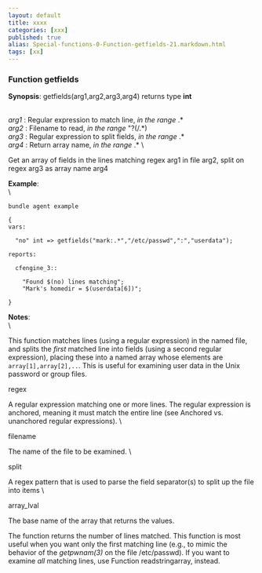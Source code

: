 ```yaml
---
layout: default
title: xxxx
categories: [xxx]
published: true
alias: Special-functions-0-Function-getfields-21.markdown.html
tags: [xx]
---
```


### Function getfields

**Synopsis**: getfields(arg1,arg2,arg3,arg4) returns type **int**

\
 *arg1* : Regular expression to match line, *in the range* .\* \
 *arg2* : Filename to read, *in the range* "?(/.\*) \
 *arg3* : Regular expression to split fields, *in the range* .\* \
 *arg4* : Return array name, *in the range* .\* \

Get an array of fields in the lines matching regex arg1 in file arg2,
split on regex arg3 as array name arg4

**Example**:\
 \

    bundle agent example

    {     
    vars:

      "no" int => getfields("mark:.*","/etc/passwd",":","userdata");

    reports:

      cfengine_3::

        "Found $(no) lines matching";
        "Mark's homedir = $(userdata[6])";

    }

**Notes**:\
 \

This function matches lines (using a regular expression) in the named
file, and splits the *first* matched line into fields (using a second
regular expression), placing these into a named array whose elements are
`array[1],array[2],..`. This is useful for examining user data in the
Unix password or group files.

regex

A regular expression matching one or more lines. The regular expression
is anchored, meaning it must match the entire line (see Anchored vs.
unanchored regular expressions). \

filename

The name of the file to be examined. \

split

A regex pattern that is used to parse the field separator(s) to split up
the file into items \

array\_lval

The base name of the array that returns the values.

The function returns the number of lines matched. This function is most
useful when you want only the first matching line (e.g., to mimic the
behavior of the *getpwnam(3)* on the file /etc/passwd). If you want to
examine *all* matching lines, use Function readstringarray, instead.
